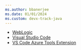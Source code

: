 ```yaml
---
ms.author: bbanerjee
ms.date: 01/01/2024
ms.custom: devx-track-java
---
```

- [WebLogic](https://www.oracle.com/middleware/technologies/weblogic-server-installers-downloads.html)
- [Visual Studio Code](https://code.visualstudio.com/download)
- [VS Code Azure Tools Extension](https://marketplace.visualstudio.com/items?itemName=ms-vscode.vscode-node-azure-pack)
